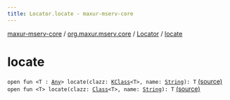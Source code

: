 ```yaml
---
title: Locator.locate - maxur-mserv-core
---
```


[maxur-mserv-core](../../index.html) / [org.maxur.mserv.core](../index.html) / [Locator](index.html) / [locate](.)

# locate

`open fun <T : `[`Any`](https://kotlinlang.org/api/latest/jvm/stdlib/kotlin/-any/index.html)`> locate(clazz: `[`KClass`](https://kotlinlang.org/api/latest/jvm/stdlib/kotlin.reflect/-k-class/index.html)`<T>, name: `[`String`](https://kotlinlang.org/api/latest/jvm/stdlib/kotlin/-string/index.html)`): T` [(source)](https://github.com/myunusov/maxur-mserv/tree/master/maxur-mserv-core/src/main/kotlin/org/maxur/mserv/core/Locator.kt#L44)
`open fun <T> locate(clazz: `[`Class`](http://docs.oracle.com/javase/8/docs/api/java/lang/Class.html)`<T>, name: `[`String`](https://kotlinlang.org/api/latest/jvm/stdlib/kotlin/-string/index.html)`): T` [(source)](https://github.com/myunusov/maxur-mserv/tree/master/maxur-mserv-core/src/main/kotlin/org/maxur/mserv/core/Locator.kt#L45)